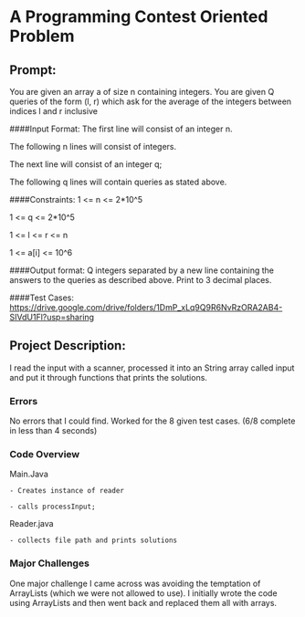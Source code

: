 # A Programming Contest Oriented Problem

## Prompt:

You are given an array a of size n containing integers. You are given Q queries of the form (l, r) which ask for the average of the integers between indices l and r inclusive

####Input Format:
The first line will consist of an integer n.

The following n lines will consist of integers.

The next line will consist of an integer q;

The following q lines will contain queries as stated above.

####Constraints:
1 <= n <= 2*10^5

1 <= q <= 2*10^5

1 <= l <= r <= n

1 <= a[i] <= 10^6

####Output format:
Q integers separated by a new line containing the answers to the queries as described above. Print to 3 decimal places.

####Test Cases:
https://drive.google.com/drive/folders/1DmP_xLq9Q9R6NvRzORA2AB4-SIVdU1Fl?usp=sharing

## Project Description:

I read the input with a scanner, processed it into an String array called input and put it through functions that prints the solutions.

### Errors

No errors that I could find. Worked for the 8 given test cases. (6/8 complete in less than 4 seconds)

### Code Overview

Main.Java

    - Creates instance of reader
    
    - calls processInput;

Reader.java

	- collects file path and prints solutions

### Major Challenges

One major challenge I came across was avoiding the temptation of ArrayLists (which we were not allowed to use). I initially wrote the code using ArrayLists and then went back and replaced them all with arrays.
